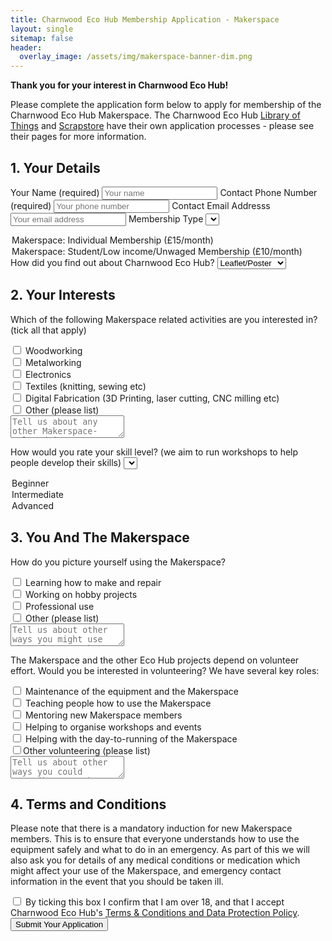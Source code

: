 ```yaml
---
title: Charnwood Eco Hub Membership Application - Makerspace
layout: single
sitemap: false
header:
  overlay_image: /assets/img/makerspace-banner-dim.png
---
```


**Thank you for your interest in Charnwood Eco Hub!**

Please complete the application form below to apply for membership of the Charnwood Eco Hub Makerspace. The Charnwood Eco Hub [Library of Things](/projects/library-of-things) and [Scrapstore](/scrapstore) have their own application processes - please see their pages for more information.

<form id="signup_form" method="POST" action="">

<h2>1. Your Details</h2>

<label for="Name">Your Name (required)</label>
<input id="Name" name="Name" type="text" placeholder="Your name" required>
<label for="Phone">Contact Phone Number (required)</label>
<input id="Phone" name="Phone" type="text" placeholder="Your phone number" required>
<label for="Email">Contact Email Addresss</label>
<input id="Email" name="Email" type="email" placeholder="Your email address">
<label for="Membership_Type">Membership Type</label>
<select id="Membership_Type" name="Membership_Type" type="text" required>
<option value="Maker:Indiv">Makerspace: Individual Membership (£15/month)</option>
<option value="Maker:Disc">Makerspace: Student/Low income/Unwaged Membership (£10/month)</option>
</select>
<label for="How_Found">How did you find out about Charnwood Eco Hub?</label>
<select name="How_Found" type="text">
<option value="Leaflet_Poster">Leaflet/Poster</option>
<option value="Website">Website</option>
<option value="Word_of_mouth">Word of mouth</option>
<option value="Social_Media">Social Media</option>
<option value="Other">Other</option>
</select>

<h2>2. Your Interests</h2>

<label for="Interests">Which of the following Makerspace related activities are you interested in? (tick all that apply)</label>
<div><input id="Woodworking" name="Woodworking" type="checkbox"> Woodworking</div>
<div><input id="Metalworking" name="Metalworking" type="checkbox"> Metalworking</div>
<div><input id="Electronics" name="Electronics" type="checkbox"> Electronics</div>
<div><input id="Textiles" name="Textiles" type="checkbox"> Textiles (knitting, sewing etc)</div>
<div><input id="Digital_Fab" name="Digital_Fab" type="checkbox"> Digital Fabrication (3D Printing, laser cutting, CNC milling etc)</div>
<div><input id="Other_Interests" type="checkbox"> Other (please list)</div>
<div><textarea id="Other_Interests_List" name="Other_Interests_List" placeholder="Tell us about any other Makerspace-related interests here"></textarea></div>

<label for="Skills">How would you rate your skill level? (we aim to run workshops to help people develop their skills)</label>
<select id="Skills" name="Skills" type="text">
<option value="Beginner">Beginner</option>
<option value="Intermediate">Intermediate</option>
<option value="Advanced">Advanced</option>
</select>

<h2>3. You And The Makerspace</h2>

<label for="Aspirations">How do you picture yourself using the Makerspace?</label>
<div><input id="Learning" name="Learning" type="checkbox"> Learning how to make and repair</div>
<div><input id="Hobbies" name="Hobbies" type="checkbox"> Working on hobby projects</div>
<div><input id="Professional" name="Professional" type="checkbox"> Professional use</div>
<div><input id="Other_Aspirations" name="Other_Aspirations" type="checkbox"> Other (please list)</div>
<div><textarea id="Other_Aspirations_List" name="Other_Aspirations_List" placeholder="Tell us about other ways you might use the Makerspace here"></textarea></div>

<label for="Volunteering">The Makerspace and the other Eco Hub projects depend on volunteer effort. Would you be interested in volunteering? We have several key roles: </label>
<div><input id="Maintenance" name="Maintenance" type="checkbox"> Maintenance of the equipment and the Makerspace</div>
<div><input id="Teaching" name="Teaching" type="checkbox"> Teaching people how to use the Makerspace</div>
<div><input id="Mentoring" name="Mentoring" type="checkbox"> Mentoring new Makerspace members</div>
<div><input id="Events" name="Events" type="checkbox"> Helping to organise workshops and events</div>
<div><input id="Admin" name="Admin" type="checkbox"> Helping with the day-to-running of the Makerspace</div>
<div><input id="Volunteering_Other" name="Volunteering_Other" type="checkbox">Other volunteering (please list)</div>
<div><textarea id="Volunteering_Other_List" name="Volunteering_Other_List" placeholder="Tell us about other ways you could contribute to the Makerspace / Eco Hub"></textarea></div>

<h2>4. Terms and Conditions</h2>

<div><p>Please note that there is a mandatory induction for new Makerspace members. This is to ensure that everyone understands how to use the equipment safely and what to do in an emergency. As part of this we will also ask you for details of any medical conditions or medication which might affect your use of the Makerspace, and emergency contact information in the event that you should be taken ill.</p></div>
<div><input id="Accepted_Policies" name="Accepted_Policies" value="yes" type="checkbox"> By ticking this box I confirm that I am over 18, and that I accept Charnwood Eco Hub's <a href="/policies">Terms & Conditions and Data Protection Policy</a>.</div>
<div><button type="submit">Submit Your Application</button></div>
</form>

<script type = "text/javascript" >
    window.addEventListener("DOMContentLoaded", function() {
        const yourForm = document.getElementById('signup_form');
        yourForm.addEventListener("submit", function(e) {
            e.preventDefault();
            const data = new FormData(yourForm);
            const action = e.target.action;
            fetch(action, {
                method: 'POST',
                body: data,
            }).then(() => {
                window.location.replace('https://charnwoodecohub.org/makernext')
            })
        })
    });
</script>
